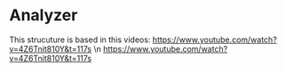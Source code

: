 # Analyzer
This strucuture is based in this videos:
https://www.youtube.com/watch?v=4Z6Tnit810Y&t=117s \n
https://www.youtube.com/watch?v=4Z6Tnit810Y&t=117s
